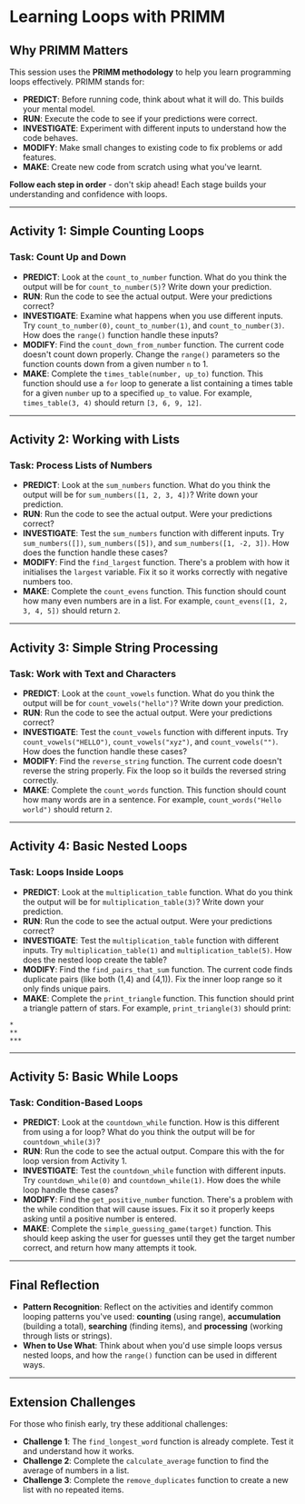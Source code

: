 # Learning Loops with PRIMM

## Why PRIMM Matters

This session uses the **PRIMM methodology** to help you learn programming loops effectively. PRIMM stands for:

- **PREDICT**: Before running code, think about what it will do. This builds your mental model.
- **RUN**: Execute the code to see if your predictions were correct.
- **INVESTIGATE**: Experiment with different inputs to understand how the code behaves.
- **MODIFY**: Make small changes to existing code to fix problems or add features.
- **MAKE**: Create new code from scratch using what you've learnt.

**Follow each step in order** - don't skip ahead! Each stage builds your understanding and confidence with loops.

---

## Activity 1: Simple Counting Loops

### Task: Count Up and Down

* **PREDICT**: Look at the `count_to_number` function. What do you think the output will be for `count_to_number(5)`? Write down your prediction.
* **RUN**: Run the code to see the actual output. Were your predictions correct?
* **INVESTIGATE**: Examine what happens when you use different inputs. Try `count_to_number(0)`, `count_to_number(1)`, and `count_to_number(3)`. How does the `range()` function handle these inputs?
* **MODIFY**: Find the `count_down_from_number` function. The current code doesn't count down properly. Change the `range()` parameters so the function counts down from a given number `n` to 1.
* **MAKE**: Complete the `times_table(number, up_to)` function. This function should use a `for` loop to generate a list containing a times table for a given `number` up to a specified `up_to` value. For example, `times_table(3, 4)` should return `[3, 6, 9, 12]`.

---
## Activity 2: Working with Lists

### Task: Process Lists of Numbers

* **PREDICT**: Look at the `sum_numbers` function. What do you think the output will be for `sum_numbers([1, 2, 3, 4])`? Write down your prediction.
* **RUN**: Run the code to see the actual output. Were your predictions correct?
* **INVESTIGATE**: Test the `sum_numbers` function with different inputs. Try `sum_numbers([])`, `sum_numbers([5])`, and `sum_numbers([1, -2, 3])`. How does the function handle these cases?
* **MODIFY**: Find the `find_largest` function. There's a problem with how it initialises the `largest` variable. Fix it so it works correctly with negative numbers too.
* **MAKE**: Complete the `count_evens` function. This function should count how many even numbers are in a list. For example, `count_evens([1, 2, 3, 4, 5])` should return `2`.

---
## Activity 3: Simple String Processing

### Task: Work with Text and Characters

* **PREDICT**: Look at the `count_vowels` function. What do you think the output will be for `count_vowels("hello")`? Write down your prediction.
* **RUN**: Run the code to see the actual output. Were your predictions correct?
* **INVESTIGATE**: Test the `count_vowels` function with different inputs. Try `count_vowels("HELLO")`, `count_vowels("xyz")`, and `count_vowels("")`. How does the function handle these cases?
* **MODIFY**: Find the `reverse_string` function. The current code doesn't reverse the string properly. Fix the loop so it builds the reversed string correctly.
* **MAKE**: Complete the `count_words` function. This function should count how many words are in a sentence. For example, `count_words("Hello world")` should return `2`.

---
## Activity 4: Basic Nested Loops

### Task: Loops Inside Loops

* **PREDICT**: Look at the `multiplication_table` function. What do you think the output will be for `multiplication_table(3)`? Write down your prediction.
* **RUN**: Run the code to see the actual output. Were your predictions correct?
* **INVESTIGATE**: Test the `multiplication_table` function with different inputs. Try `multiplication_table(1)` and `multiplication_table(5)`. How does the nested loop create the table?
* **MODIFY**: Find the `find_pairs_that_sum` function. The current code finds duplicate pairs (like both (1,4) and (4,1)). Fix the inner loop range so it only finds unique pairs.
* **MAKE**: Complete the `print_triangle` function. This function should print a triangle pattern of stars. For example, `print_triangle(3)` should print:
```
*
**
***
```

---
## Activity 5: Basic While Loops

### Task: Condition-Based Loops

* **PREDICT**: Look at the `countdown_while` function. How is this different from using a for loop? What do you think the output will be for `countdown_while(3)`?
* **RUN**: Run the code to see the actual output. Compare this with the for loop version from Activity 1.
* **INVESTIGATE**: Test the `countdown_while` function with different inputs. Try `countdown_while(0)` and `countdown_while(1)`. How does the while loop handle these cases?
* **MODIFY**: Find the `get_positive_number` function. There's a problem with the while condition that will cause issues. Fix it so it properly keeps asking until a positive number is entered.
* **MAKE**: Complete the `simple_guessing_game(target)` function. This should keep asking the user for guesses until they get the target number correct, and return how many attempts it took.

---
## Final Reflection

* **Pattern Recognition**: Reflect on the activities and identify common looping patterns you've used: **counting** (using range), **accumulation** (building a total), **searching** (finding items), and **processing** (working through lists or strings).
* **When to Use What**: Think about when you'd use simple loops versus nested loops, and how the `range()` function can be used in different ways.

---
## Extension Challenges

For those who finish early, try these additional challenges:

* **Challenge 1**: The `find_longest_word` function is already complete. Test it and understand how it works.
* **Challenge 2**: Complete the `calculate_average` function to find the average of numbers in a list.
* **Challenge 3**: Complete the `remove_duplicates` function to create a new list with no repeated items.